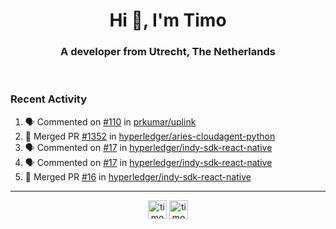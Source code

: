 <h1 align="center">Hi 👋, I'm Timo</h1>
<h3 align="center">A developer from Utrecht, The Netherlands</h3>
<br/>
<!-- https://github.com/rahuldkjain/github-profile-readme-generator --!>

<!--  <p align="left"><img src="https://github-readme-stats.vercel.app/api?username=timoglastra&show_icons=true&count_private=true&" alt="timoglastra" /></p> --!>

<!--
Github language stats
<p align="left"><img src="https://github-readme-stats.vercel.app/api/top-langs/?username=timoglastra&layout=compact" alt="timoglastra" /><p>
-->

<!-- Codestats language stats -->
<!-- <p align="left"><img src="https://codestats-readme.vercel.app/api/top-langs/?username=timoglastra&layout=compact&language_count=12" alt="timoglastra" /><p>    --!>
  
<h3>Recent Activity</h3>

<!--START_SECTION:activity-->
1. 🗣 Commented on [#110](https://github.com/prkumar/uplink/issues/110) in [prkumar/uplink](https://github.com/prkumar/uplink)
2. 🎉 Merged PR [#1352](https://github.com/hyperledger/aries-cloudagent-python/pull/1352) in [hyperledger/aries-cloudagent-python](https://github.com/hyperledger/aries-cloudagent-python)
3. 🗣 Commented on [#17](https://github.com/hyperledger/indy-sdk-react-native/issues/17) in [hyperledger/indy-sdk-react-native](https://github.com/hyperledger/indy-sdk-react-native)
4. 🗣 Commented on [#17](https://github.com/hyperledger/indy-sdk-react-native/issues/17) in [hyperledger/indy-sdk-react-native](https://github.com/hyperledger/indy-sdk-react-native)
5. 🎉 Merged PR [#16](https://github.com/hyperledger/indy-sdk-react-native/pull/16) in [hyperledger/indy-sdk-react-native](https://github.com/hyperledger/indy-sdk-react-native)
<!--END_SECTION:activity-->

---

<p align="center">
<a href="https://twitter.com/timoglastra" target="blank"><img align="center" src="https://cdn.jsdelivr.net/npm/simple-icons@3.0.1/icons/twitter.svg" alt="timoglastra" height="30" width="30" /></a>
<a href="https://linkedin.com/in/timoglastra" target="blank"><img align="center" src="https://cdn.jsdelivr.net/npm/simple-icons@3.0.1/icons/linkedin.svg" alt="timoglastra" height="30" width="30" /></a>
</p>



